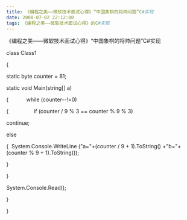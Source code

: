 ```yaml
---
title: 《编程之美——微软技术面试心得》“中国象棋的将帅问题”C#实现
date: 2008-07-02 22:12:00
tags: 《编程之美——微软技术面试心得》的C#实现
---
```

《编程之美——微软技术面试心得》“中国象棋的将帅问题”C#实现

class Class1

{

static byte counter = 81;

static void Main(string[] a)

{            while (counter--!=0)

{                 if (counter / 9 % 3 == counter % 9 % 3)

continue;

else

{  System.Console.WriteLine ("a="+(counter / 9 + 1).ToString() +"b="+ (counter
% 9 + 1).ToString());

}

}

System.Console.Read();

}

}



